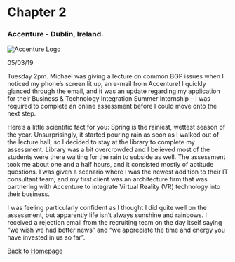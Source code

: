 # Chapter 2

### Accenture - Dublin, Ireland.

![Accenture Logo](https://geospatialmedia.s3.amazonaws.com/wp-content/uploads/2018/02/Accenture-Job-Share-Thumbnail.jpg)

05/03/19

Tuesday 2pm. Michael was giving a lecture on common BGP issues when I noticed my phone’s screen lit up, an e-mail from Accenture! I quickly glanced through the email, and it was an update regarding my application for their Business & Technology Integration Summer Internship – I was required to complete an online assessment before I could move onto the next step.

Here’s a little scientific fact for you: Spring is the rainiest, wettest season of the year. Unsurprisingly, it started pouring rain as soon as I walked out of the lecture hall, so I decided to stay at the library to complete my assessment. Library was a bit overcrowded and I believed most of the students were there waiting for the rain to subside as well. The assessment took me about one and a half hours, and it consisted mostly of aptitude questions. I was given a scenario where I was the newest addition to their IT consultant team, and my first client was an architecture firm that was partnering with Accenture to integrate Virtual Reality (VR) technology into their business. 

I was feeling particularly confident as I thought I did quite well on the assessment, but apparently life isn’t always sunshine and rainbows. I received a rejection email from the recruiting team on the day itself saying “we wish we had better news” and “we appreciate the time and energy you have invested in us so far”. 

[Back to Homepage](https://limsukjing.github.io/github-story-2019/)